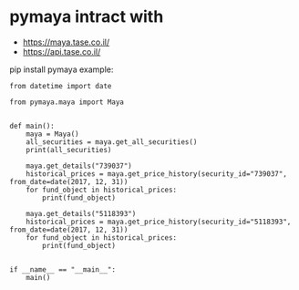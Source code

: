 # pymaya intract with 
- https://maya.tase.co.il/
- https://api.tase.co.il/

pip install pymaya
example:

```
from datetime import date

from pymaya.maya import Maya


def main():
    maya = Maya()
    all_securities = maya.get_all_securities()
    print(all_securities)

    maya.get_details("739037")
    historical_prices = maya.get_price_history(security_id="739037", from_date=date(2017, 12, 31))
    for fund_object in historical_prices:
        print(fund_object)

    maya.get_details("5118393")
    historical_prices = maya.get_price_history(security_id="5118393", from_date=date(2017, 12, 31))
    for fund_object in historical_prices:
        print(fund_object)


if __name__ == "__main__":
    main()

```
